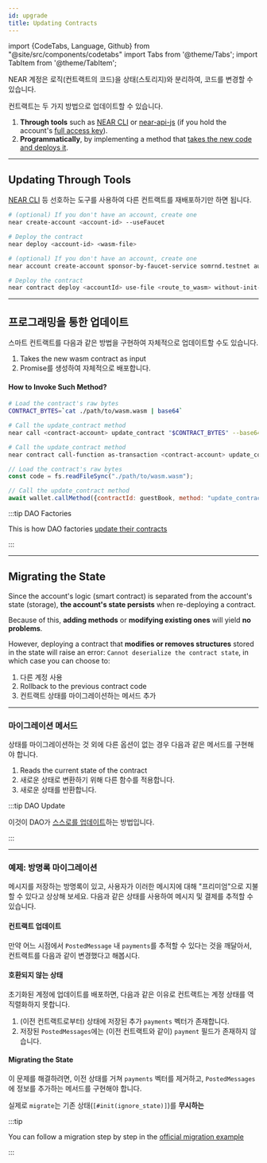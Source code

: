 ```yaml
---
id: upgrade
title: Updating Contracts
---
```


import {CodeTabs, Language, Github} from "@site/src/components/codetabs"
import Tabs from '@theme/Tabs';
import TabItem from '@theme/TabItem';

NEAR 계정은 로직(컨트랙트의 코드)을 상태(스토리지)와 분리하여, 코드를 변경할 수 있습니다.

컨트랙트는 두 가지 방법으로 업데이트할 수 있습니다.

1. **Through tools** such as [NEAR CLI](../../../4.tools/cli.md) or [near-api-js](../../../4.tools/near-api-js/quick-reference.md) (if you hold the account's [full access key](../../../1.concepts/protocol/access-keys.md)).
2. **Programmatically**, by implementing a method that [takes the new code and deploys it](#programmatic-update).

---

## Updating Through Tools

[NEAR CLI](../../../4.tools/cli.md) 등 선호하는 도구를 사용하여 다른 컨트랙트를 재배포하기만 하면 됩니다.

<Tabs className="language-tabs" groupId="code-tabs">
  <TabItem value="near-cli">

```bash
# (optional) If you don't have an account, create one
near create-account <account-id> --useFaucet

# Deploy the contract
near deploy <account-id> <wasm-file>
```

</TabItem>

<TabItem value="near-cli-rs">

```bash
# (optional) If you don't have an account, create one
near account create-account sponsor-by-faucet-service somrnd.testnet autogenerate-new-keypair save-to-keychain network-config testnet create

# Deploy the contract
near contract deploy <accountId> use-file <route_to_wasm> without-init-call network-config testnet sign-with-keychain send
```

</TabItem>

</Tabs>

---

## 프로그래밍을 통한 업데이트

스마트 컨트랙트를 다음과 같은 방법을 구현하여 자체적으로 업데이트할 수도 있습니다.

1. Takes the new wasm contract as input
2. Promise를 생성하여 자체적으로 배포합니다.

<CodeTabs>
  <Language value="🦀 Rust" language="rust">
    <Github fname="update.rs"
        url="https://github.com/near-examples/update-migrate-rust/blob/main/self-updates/base/src/update.rs"
        start="10" end="31" />

</Language>

</CodeTabs>

#### How to Invoke Such Method?

<Tabs className="language-tabs" groupId="code-tabs">
  <TabItem value="near-cli">

```bash
# Load the contract's raw bytes
CONTRACT_BYTES=`cat ./path/to/wasm.wasm | base64`

# Call the update_contract method
near call <contract-account> update_contract "$CONTRACT_BYTES" --base64 --accountId <manager-account> --gas 300000000000000
```

</TabItem>

<TabItem value="near-cli-rs">

```bash
# Call the update_contract method
near contract call-function as-transaction <contract-account> update_contract file-args </path/to/wasm.wasm> prepaid-gas '300.0 Tgas' attached-deposit '0 NEAR' sign-as <manager-account> network-config testnet sign-with-keychain send
```

</TabItem>

<TabItem value="🌐 JavaScript">

```js
// Load the contract's raw bytes
const code = fs.readFileSync("./path/to/wasm.wasm");

// Call the update_contract method
await wallet.callMethod({contractId: guestBook, method: "update_contract", args: code, gas: "300000000000000"});
```

</TabItem>

</Tabs>

:::tip DAO Factories

This is how DAO factories [update their contracts](https://github.com/near-daos/sputnik-dao-contract/blob/main/sputnikdao-factory2/src/factory_manager.rs#L60)

:::

---

## Migrating the State

Since the account's logic (smart contract) is separated from the account's state (storage), **the account's state persists** when re-deploying a contract.

Because of this, **adding methods** or **modifying existing ones** will yield **no problems**.

However, deploying a contract that **modifies or removes structures**  stored in the state will raise an error: `Cannot deserialize the contract state`, in which case you can choose to:

1. 다른 계정 사용
2. Rollback to the previous contract code
3. 컨트랙트 상태를 마이그레이션하는 메서드 추가

<hr className="subsection" />

### 마이그레이션 메서드

상태를 마이그레이션하는 것 외에 다른 옵션이 없는 경우 다음과 같은 메서드를 구현해야 합니다.

1. Reads the current state of the contract
2. 새로운 상태로 변환하기 위해 다른 함수를 적용합니다.
3. 새로운 상태를 반환합니다.

:::tip DAO Update

이것이 DAO가 [스스로를 업데이트](https://github.com/near-daos/sputnik-dao-contract/blob/main/sputnikdao2/src/upgrade.rs#L59)하는 방법입니다.

:::

<hr className="subsection" />

### 예제: 방명록 마이그레이션

메시지를 저장하는 방명록이 있고, 사용자가 이러한 메시지에 대해 "프리미엄"으로 지불할 수 있다고 상상해 보세요. 다음과 같은 상태를 사용하여 메시지 및 결제를 추적할 수 있습니다.

<CodeTabs>
  <Language value="🦀 Rust" language="rust">
    <Github fname="lib.rs"
        url="https://github.com/near-examples/update-migrate-rust/blob/main/basic-updates/base/src/lib.rs"
        start="10" end="21" />

</Language>

</CodeTabs>

#### 컨트랙트 업데이트

만약 어느 시점에서 `PostedMessage` 내 `payments`를 추적할 수 있다는 것을 깨달아서, 컨트랙트를 다음과 같이 변경했다고 해봅시다.

<CodeTabs>
  <Language value="🦀 Rust" language="rust">
    <Github fname="lib.rs"
        url="https://github.com/near-examples/update-migrate-rust/blob/main/basic-updates/update/src/lib.rs"
        start="12" end="23" />

</Language>

</CodeTabs>

#### 호환되지 않는 상태

초기화된 계정에 업데이트를 배포하면, 다음과 같은 이유로 컨트랙트는 계정 ​​상태를 역직렬화하지 못합니다.

1. (이전 컨트랙트로부터) 상태에 저장된 추가 `payments` 벡터가 존재합니다.
2. 저장된 `PostedMessages`에는 (이전 컨트랙트와 같이) `payment` 필드가 존재하지 않습니다.

#### Migrating the State

이 문제를 해결하려면, 이전 상태를 거쳐 `payments` 벡터를 제거하고, `PostedMessages`에 정보를 추가하는 메서드를 구현해야 합니다.

<CodeTabs>
  <Language value="🦀 Rust" language="rust">
    <Github fname="lib.rs"
        url="https://github.com/near-examples/update-migrate-rust/blob/main/basic-updates/update/src/migrate.rs"
        start="3" end="46" />

</Language>

</CodeTabs>

실제로 `migrate`는 기존 상태(`[#init(ignore_state)]`)를 **무시하는**

:::tip

You can follow a migration step by step in the [official migration example](https://github.com/near-examples/update-migrate-rust/tree/main/basic-updates/base)

:::

